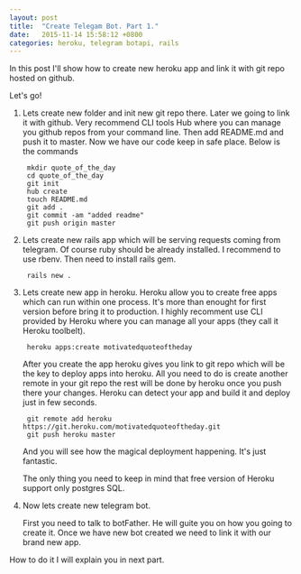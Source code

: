 ```yaml
---
layout: post
title:  "Create Telegam Bot. Part 1."
date:   2015-11-14 15:58:12 +0800
categories: heroku, telegram botapi, rails
---
```


In this post I'll show how to create new heroku app and link it with git repo hosted on github.

Let's go!

1. Lets create new folder and init new git repo there. Later we going to link it with github. Very recommend CLI tools Hub where you can manage you github repos from your command line. Then add README.md and push it to master. Now we have our code keep in safe place. Below is the commands

        mkdir quote_of_the_day
        cd quote_of_the_day
        git init
        hub create
        touch README.md
        git add .
        git commit -am "added readme"
        git push origin master

2. Lets create new rails app which will be serving requests coming from telegram. Of course ruby should be already installed. I recommend to use rbenv. Then need to install rails gem.

        rails new .

3. Lets create new app in heroku. Heroku allow you to create free apps which can run within one process. It's more than enought for first version before bring it to production. I highly recomment use CLI provided by Heroku where you can manage all your apps (they call it Heroku toolbelt).

        heroku apps:create motivatedquoteoftheday

    After you create the app heroku gives you link to git repo which will be the key to deploy apps into heroku. All you need to do is create another remote in your git repo the rest will be done by heroku once you push there your changes. Heroku can detect your app and build it and deploy just in few seconds.

        git remote add heroku https://git.heroku.com/motivatedquoteoftheday.git
        git push heroku master

    And you will see how the magical deployment happening. It's just fantastic.

    The only thing you need to keep in mind that free version of Heroku support only postgres SQL.

4. Now lets create new telegram bot.

    First you need to talk to botFather. He will guite you on how you going to create it. Once we have new bot created we need to link it with our brand new app.

How to do it I will explain you in next part.